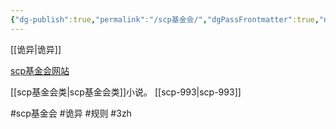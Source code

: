 ```yaml
---
{"dg-publish":true,"permalink":"/scp基金会/","dgPassFrontmatter":true,"noteIcon":""}
---
```



[[诡异\|诡异]]

[scp基金会网站](http://scp-wiki-cn.wikidot.com/)

[[scp基金会类\|scp基金会类]]小说。
[[scp-993\|scp-993]]

#scp基金会 #诡异 #规则 #3zh 